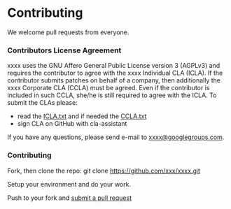 # Contributing

We welcome pull requests from everyone.

### Contributors License Agreement

xxxx uses the GNU Affero General Public License version 3 (AGPLv3) and requires the contributor to agree with the 
xxxx Individual CLA (ICLA). If the contributor submits patches on behalf of a company, 
then additionally the xxxx Corporate CLA (CCLA) must be agreed. 
Even if the contributor is included in such CCLA, she/he is still required to agree with the ICLA. 
To submit the CLAs please:
* read the [ICLA.txt](ICLA.txt) and if needed the [CCLA.txt](CCLA.txt)
* sign CLA on GitHub with cla-assistant

If you have any questions, please send e-mail to xxxx@googlegroups.com.

### Contributing

Fork, then clone the repo:
git clone https://github.com/xxx/xxxx.git

Setup your environment and do your work.

Push to your fork and [submit a pull request](https://github.com/xxx/xxxx/compare/)

